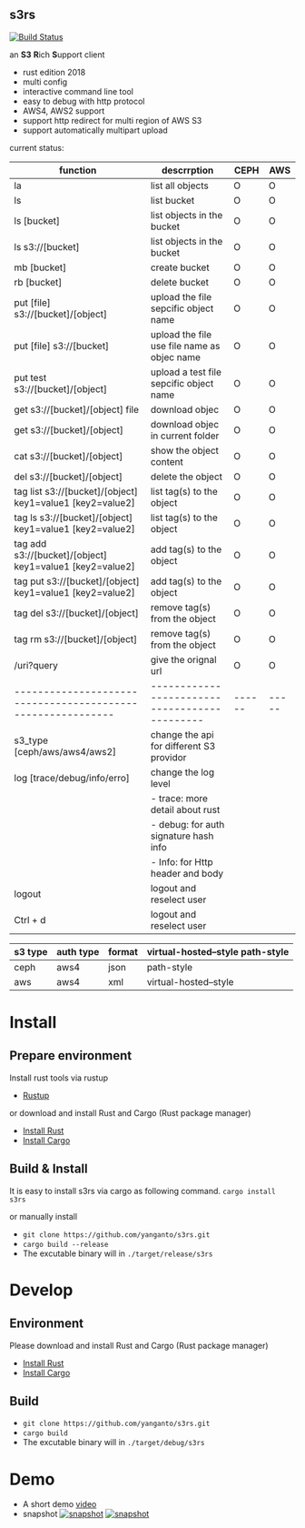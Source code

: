 s3rs 
---
[![Build Status](https://travis-ci.com/yanganto/s3rs.svg?branch=master)](https://travis-ci.com/yanganto/s3rs)  

an **S3** **R**ich **S**upport client
- rust edition 2018
- multi config
- interactive command line tool
- easy to debug with http protocol
- AWS4, AWS2 support
- support http redirect for multi region of AWS S3
- support automatically multipart upload

current status:  

| function                                                  | descrrption                                 | CEPH | AWS |
|-----------------------------------------------------------|---------------------------------------------|------|-----|
| la                                                        | list all objects                            | O    | O   |
| ls                                                        | list bucket                                 | O    | O   |
| ls [bucket]                                               | list objects in the bucket                  | O    | O   |
| ls s3://[bucket]                                          | list objects in the bucket                  | O    | O   |
| mb [bucket]                                               | create bucket                               | O    | O   |
| rb [bucket]                                               | delete bucket                               | O    | O   |
| put [file] s3://[bucket]/[object]                         | upload the file sepcific object name        | O    | O   |
| put [file] s3://[bucket]                                  | upload the file use file name as objec name | O    | O   |
| put test s3://[bucket]/[object]                           | upload a test file sepcific object name     | O    | O   |
| get s3://[bucket]/[object] file                           | download objec                              | O    | O   |
| get s3://[bucket]/[object]                                | download objec in current folder            | O    | O   |
| cat s3://[bucket]/[object]                                | show the object content                     | O    | O   |
| del s3://[bucket]/[object]                                | delete the object                           | O    | O   |
| tag list s3://[bucket]/[object] key1=value1 [key2=value2] | list tag(s) to the object                   | O    | O   |
| tag ls s3://[bucket]/[object] key1=value1 [key2=value2]   | list tag(s) to the object                   | O    | O   |
| tag add s3://[bucket]/[object] key1=value1 [key2=value2]  | add tag(s) to the object                    | O    | O   |
| tag put s3://[bucket]/[object] key1=value1 [key2=value2]  | add tag(s) to the object                    | O    | O   |
| tag del s3://[bucket]/[object]                            | remove tag(s) from the object               | O    | O   |
| tag rm s3://[bucket]/[object]                             | remove tag(s) from the object               | O    | O   |
| /uri?query                                                | give the orignal url                        | O    | O   |
|-----------------------------------------------------------|---------------------------------------------|------|-----|
| s3\_type [ceph/aws/aws4/aws2]                             | change the api for different S3 providor    |      |     |
| log [trace/debug/info/erro]                               | change the log level                        |      |     |
|                                                           | - trace: more detail about rust             |      |     |
|                                                           | - debug: for auth signature hash info       |      |     |
|                                                           | - Info: for Http header and body            |      |     |
| logout                                                    | logout and reselect user                    |      |     |
| Ctrl + d                                                  | logout and reselect user                    |      |     |


| s3 type | auth type | format | virtual-hosted–style path-style |
|---------|-----------|--------|---------------------------------|
| ceph    | aws4      | json   | path-style                      |
| aws     | aws4      | xml    | virtual-hosted–style            |

# Install 
## Prepare environment
Install rust tools via rustup
- [Rustup](https://www.rust-lang.org/tools/install)

or download and install Rust and Cargo (Rust package manager)
- [Install Rust](https://www.rust-lang.org/en-US/install.html)
- [Install Cargo](https://crates.io/)
## Build & Install
It is easy to install s3rs via cargo as following command.
`cargo install s3rs`

or manually install
- `git clone https://github.com/yanganto/s3rs.git`
- `cargo build --release`
- The excutable binary will in `./target/release/s3rs`

# Develop
## Environment
Please download and install Rust and Cargo (Rust package manager)
- [Install Rust](https://www.rust-lang.org/en-US/install.html)
- [Install Cargo](https://crates.io/)

## Build
- `git clone https://github.com/yanganto/s3rs.git`
- `cargo build`
- The excutable binary will in `./target/debug/s3rs`

# Demo
- A short demo [video](https://youtu.be/MtPYhJnbMfs)
- snapshot
[![snapshot](https://raw.githubusercontent.com/yanganto/s3rs/master/example.png)](https://youtu.be/MtPYhJnbMfs)
[![snapshot](https://raw.githubusercontent.com/yanganto/s3rs/master/example2.png)](https://youtu.be/MtPYhJnbMfs)

